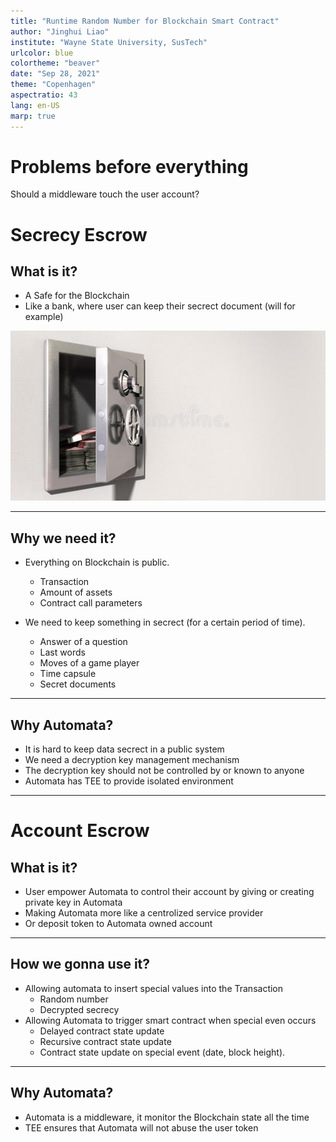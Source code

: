 ```yaml
---
title: "Runtime Random Number for Blockchain Smart Contract"
author: "Jinghui Liao"
institute: "Wayne State University, SusTech"
urlcolor: blue
colortheme: "beaver"
date: "Sep 28, 2021"
theme: "Copenhagen"
aspectratio: 43
lang: en-US
marp: true
---
```


# Problems before everything

Should a middleware touch the user account?

# Secrecy Escrow

## What is it?

- A Safe for the Blockchain
- Like a bank, where user can keep their secrect document (will for example)

![](images/Safe.jpeg)

---

## Why we need it?

- Everything on Blockchain is public.

    - Transaction
    - Amount of assets
    - Contract call parameters

- We need to keep something in secrect (for a certain period of time).
        
    - Answer of a question
    - Last words
    - Moves of a game player
    - Time capsule
    - Secret documents

---

## Why Automata?

- It is hard to keep data secrect in a public system
- We need a decryption key management mechanism
- The decryption key should not be controlled by or known to anyone
- Automata has TEE to provide isolated environment

---

# Account Escrow

## What is it?

- User empower Automata to control their account by giving or creating private key in Automata
- Making Automata more like a centrolized service provider
- Or deposit token to Automata owned account

---

## How we gonna use it?

- Allowing automata to insert special values into the Transaction
    - Random number
    - Decrypted secrecy 
- Allowing Automata to trigger smart contract when special even occurs
    - Delayed contract state update
    - Recursive contract state update
    - Contract state update on special event (date, block height).

---

## Why Automata?

- Automata is a middleware, it monitor the Blockchain state all the time
- TEE ensures that Automata will not abuse the user token